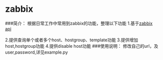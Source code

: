 zabbix
======

###简介：
		根据日常工作中常用到zabbix的功能，整理以下功能
		1.基于[zabbix api](https://www.zabbix.com/documentation/2.0/manual/appendix/api/api)<br/>  
		2.提供查询单个或者多个host、hostgroup、template功能
		3.提供增加host,hostgroup功能
		4.提供disable host功能
###使用说明：
		修改自己的url，及user,password,详见example.py
